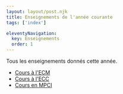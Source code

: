 ```yaml
---
layout: layout/post.njk
title: Enseignements de l'année courante
tags: ['index']

eleventyNavigation:
  key: Enseignements
  order: 1
---
```


Tous les enseignements donnés cette année.

* [Cours à l'ECM](./ecm)
* [Cours à l'ECC](./ecc)
* [Cours en MPCI](./MPCI)
